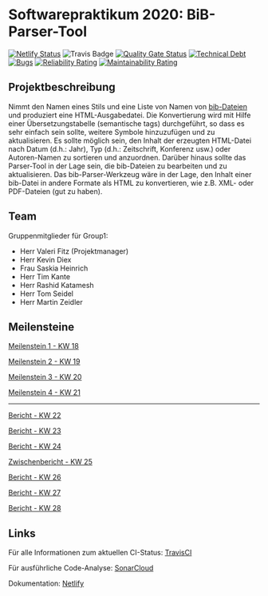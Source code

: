# Softwarepraktikum 2020: BiB-Parser-Tool

[![Netlify Status](https://api.netlify.com/api/v1/badges/c88170d7-f1a1-48d4-8e86-d8d1fdfb8afd/deploy-status)](https://app.netlify.com/sites/relaxed-heisenberg-aecc6d/deploys)
![Travis Badge](https://travis-ci.com/timkante/bibParser.svg?branch=master "TravisCI - Status")
[![Quality Gate Status](https://sonarcloud.io/api/project_badges/measure?project=timkante_bibParser&metric=alert_status)](https://sonarcloud.io/dashboard?id=timkante_bibParser)
[![Technical Debt](https://sonarcloud.io/api/project_badges/measure?project=timkante_bibParser&metric=sqale_index)](https://sonarcloud.io/dashboard?id=timkante_bibParser)
[![Bugs](https://sonarcloud.io/api/project_badges/measure?project=timkante_bibParser&metric=bugs)](https://sonarcloud.io/dashboard?id=timkante_bibParser)
[![Reliability Rating](https://sonarcloud.io/api/project_badges/measure?project=timkante_bibParser&metric=reliability_rating)](https://sonarcloud.io/dashboard?id=timkante_bibParser)
[![Maintainability Rating](https://sonarcloud.io/api/project_badges/measure?project=timkante_bibParser&metric=sqale_rating)](https://sonarcloud.io/dashboard?id=timkante_bibParser)

## Projektbeschreibung

Nimmt den Namen eines Stils und eine Liste von Namen von [bib-Dateien](https://de.wikipedia.org/wiki/BibTeX) und produziert eine HTML-Ausgabedatei. Die Konvertierung wird mit Hilfe einer Übersetzungstabelle (semantische tags) durchgeführt, so dass es sehr einfach sein sollte, weitere Symbole hinzuzufügen und zu aktualisieren. Es sollte möglich sein, den Inhalt der erzeugten HTML-Datei nach Datum (d.h.: Jahr), Typ (d.h.: Zeitschrift, Konferenz usw.) oder Autoren-Namen zu sortieren und anzuordnen. Darüber hinaus sollte das Parser-Tool in der Lage sein, die bib-Dateien zu bearbeiten und zu aktualisieren. Das bib-Parser-Werkzeug wäre in der Lage, den Inhalt einer bib-Datei in andere Formate als HTML zu konvertieren, wie z.B. XML- oder PDF-Dateien (gut zu haben).

## Team

Gruppenmitglieder für Group1:

+ Herr Valeri Fitz (Projektmanager)
+ Herr Kevin Diex
+ Frau Saskia Heinrich
+ Herr Tim Kante
+ Herr Rashid Katamesh
+ Herr Tom Seidel
+ Herr Martin Zeidler

## Meilensteine

[Meilenstein 1 - KW 18](doc/milestone1/berichtGroup1KW18.md "Bericht der KW 18")

[Meilenstein 2 - KW 19](doc/milestone2/berichtGroup1KW19.md "Bericht der KW 19")

[Meilenstein 3 - KW 20](doc/milestone3/berichtGroup1KW20.md "Bericht der KW 20")

[Meilenstein 4 - KW 21](doc/milestone4/berichtGroup1KW21.md "Bericht der KW 21")

---

[Bericht - KW 22](doc/Berichte/berichtGroup1KW22.md "Bericht der KW 22")

[Bericht - KW 23](doc/Berichte/berichtGroup1KW23.md "Bericht der KW 23")

[Bericht - KW 24](doc/Berichte/berichtGroup1KW24.md "Bericht der KW 24")

[Zwischenbericht - KW 25](doc/Berichte/Zwischenbericht.md "Zwischenbericht der KW 25")

[Bericht - KW 26](doc/Berichte/berichtGroup1KW26.md "Bericht der KW 26")

[Bericht - KW 27](doc/Berichte/berichtGroup1KW27.md "Bericht der KW 27")

[Bericht - KW 28](doc/Berichte/berichtGroup1KW28.md "Bericht der KW 28")

## Links

Für alle Informationen zum aktuellen CI-Status: [TravisCI](https://travis-ci.com/github/timkante/bibParser "TravisCI")

Für ausführliche Code-Analyse: [SonarCloud](https://sonarcloud.io/dashboard?id=timkante_bibParser "SonarCloud.io")

Dokumentation: [Netlify](https://bibparser.timkante.dev "Doxygen")
